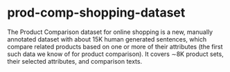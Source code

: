 # prod-comp-shopping-dataset
The Product Comparison dataset for online shopping is a new, manually annotated dataset with about 15K human generated sentences, which compare related products based on one or more of their attributes (the first such data we know of for product comparison). It covers ∼8K product sets, their selected attributes, and comparison texts. 
